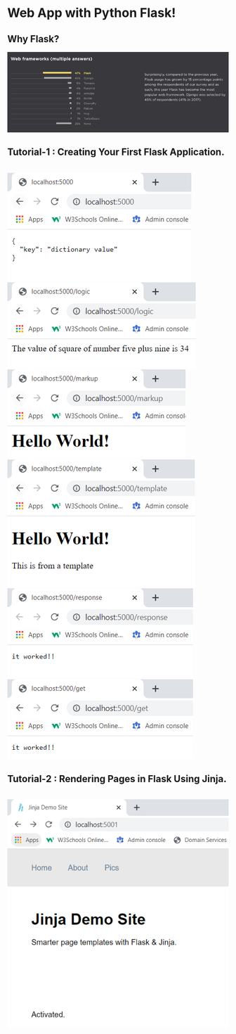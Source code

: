 # Web App with Python Flask!

## Why Flask?
![alt](imgs/img.png)

## Tutorial-1 : Creating Your First Flask Application.
<br/>![alt](imgs/img_1.png)
<br/>![alt](imgs/img_2.png)
<br/>![alt](imgs/img_3.png)
<br/>![alt](imgs/img_4.png)
<br/>![alt](imgs/img_5.png)
<br/>![alt](imgs/img_6.png)

## Tutorial-2 : Rendering Pages in Flask Using Jinja.
<br/>![alt](imgs/img_7.png)